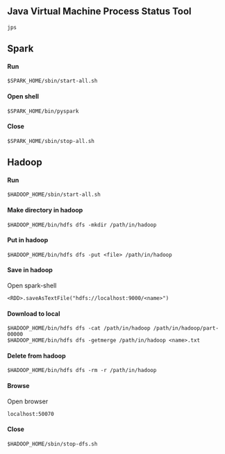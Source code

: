 ## Java Virtual Machine Process Status Tool
```
jps
```
## Spark
#### Run
```
$SPARK_HOME/sbin/start-all.sh
```
#### Open shell
```
$SPARK_HOME/bin/pyspark
```
#### Close
```
$SPARK_HOME/sbin/stop-all.sh
```
## Hadoop
#### Run
```
$HADOOP_HOME/sbin/start-all.sh
```
#### Make directory in hadoop
```
$HADOOP_HOME/bin/hdfs dfs -mkdir /path/in/hadoop
```
#### Put in hadoop
```
$HADOOP_HOME/bin/hdfs dfs -put <file> /path/in/hadoop
```
#### Save in hadoop
Open spark-shell

```
<RDD>.saveAsTextFile("hdfs://localhost:9000/<name>")
```
#### Download to local
```
$HADOOP_HOME/bin/hdfs dfs -cat /path/in/hadoop /path/in/hadoop/part-00000
$HADOOP_HOME/bin/hdfs dfs -getmerge /path/in/hadoop <name>.txt
```
#### Delete from hadoop
```
$HADOOP_HOME/bin/hdfs dfs -rm -r /path/in/hadoop
```
#### Browse
Open browser

```
localhost:50070
```
#### Close
```
$HADOOP_HOME/sbin/stop-dfs.sh
```
